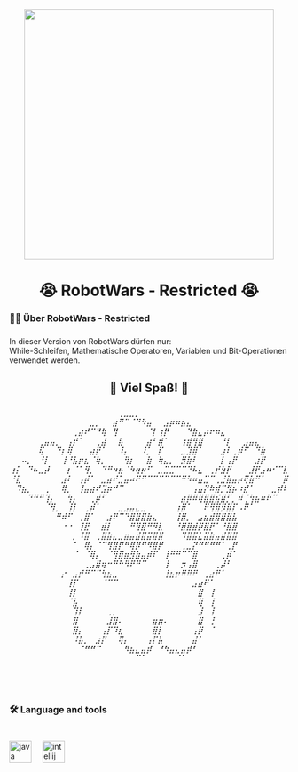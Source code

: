 <div align="center">
  <img height="450" src="https://i.pinimg.com/originals/99/44/3b/99443bf19c96b56bd40624fd0d369667.gif"  />
</div>

###

<h1 align="center">😭 RobotWars - Restricted 😭</h1>

###

<h3 align="left">👩‍💻  Über RobotWars - Restricted</h3>

###

<p align="left">In dieser Version von RobotWars dürfen nur:<br>While-Schleifen, Mathematische Operatoren, Variablen und Bit-Operationen verwendet werden.</p>

###

<h2 align="center">🎉 Viel Spaß! 🎉</h2>

###

<h6 align="center">⠀⠀⠀⠀⠀⠀⠀⠀⠀⠀⠀⠀⠀⠀⠀⠀⠀⠀⠀⢀⣀⣀⡀⠀⠀⠀⠀⠀⠀⠀⠀⠀⠀⠀⠀⠀⠀⠀⠀⠀⠀⠀⠀⠀⠀⠀⠀⠀⠀<br>⠀⠀⠀⠀⠀⠀⠀⠀⠀⠀⠀⠀⠀⠀⣀⡀⠀⠀⣴⠛⠉⠈⠙⠳⣤⠀⠀⣠⡶⠶⣦⣄⠀⠀⠀⠀⠀⠀⠀⠀⠀⠀⠀⠀⠀⠀⠀⠀⠀<br>⠀⠀⠀⠀⠀⠀⠀⠀⠀⠀⠀⢀⣴⠞⠉⠙⢷⠀⢻⠀⠀⠀⠀⠀⠈⡇⢰⡟⠀⠀⠀⠙⣷⣄⡴⠖⠶⣄⠀⠀⠀⠀⠀⠀⠀⠀⠀⠀⠀<br>⠀⠀⠀⠀⠀⢀⣤⣤⡀⠀⢠⡞⠁⠀⠀⢀⣼⠀⠀⣧⠀⠀⠀⠀⣴⠃⣾⠁⠀⠀⢰⣾⢻⣿⠀⠀⠀⠘⡇⠀⠀⣠⣤⣄⠀⠀⠀⠀⠀<br>⠀⠀⠀⠀⠀⢯⠀⠀⠙⡆⢿⠀⠀⠀⣴⡟⠁⠀⠀⠸⡄⠀⠀⠸⡁⠀⡏⠀⠀⠀⣀⣹⣿⠁⠀⠀⠀⣰⠇⢀⡾⠋⠀⠙⣷⠀⠀⠀⠀<br>⠀⠀⠤⡀⠀⠘⡇⠀⠀⢸⠘⣧⡶⣆⠈⢷⡀⠀⠀⠀⢻⡆⠀⠀⣷⠀⢷⣄⡀⠀⣻⣷⠇⠀⠀⠀⠀⡇⢠⡟⠀⠀⠀⣰⡟⠀⠀⠀⠀<br>⢰⡅⠀⠙⠦⣀⡼⠀⠀⠀⡆⠈⠁⢻⡀⠀⠙⠛⠲⣦⠈⠳⢶⡶⠋⠀⣀⣉⣉⠉⠉⠙⠧⣄⠀⢀⡞⣳⡟⠀⠀⠀⣸⡟⣠⠶⠊⠉⣇<br>⠘⣇⠀⠀⠀⠀⠀⠀⠀⣰⠇⠀⢠⡾⠁⠀⣀⣴⠞⣁⣤⠴⠟⠛⠉⠉⠉⠉⠉⠉⠛⠳⠶⣤⣉⠉⢀⣘⣷⣤⡴⢟⣷⠛⠁⠀⠀⠀⡿<br>⠀⠹⣦⡀⠀⠀⢀⠀⠀⢿⡀⠀⢸⣤⣴⠞⣩⡶⠚⠉⠀⠀⠀⠀⠀⠀⠀⠀⠀⠀⠀⠀⢠⣤⡝⠷⣾⡉⣻⡦⠰⣞⠁⠀⠀⠀⣀⡾⠇<br>⠀⠀⠀⠙⠛⠛⢹⡄⠀⠀⢳⡄⠀⠀⢀⡾⠋⠀⠀⠀⠀⠀⠀⠀⠀⠀⠀⠀⠀⠀⣴⡿⠿⢿⣿⣿⣮⣿⡋⡀⠾⢈⢳⣦⠶⠟⠉⠀⠀<br>⠀⠀⠀⠀⠀⠀⠈⢻⡀⠀⢸⡇⠀⢀⡾⠁⠀⠀⠀⣀⣠⣤⣄⣀⠀⠀⠀⠀⠀⢰⣿⠁⠀⠀⠟⢻⣿⡻⣿⡏⠠⠟⠁⠀⠀⠀⠀⠀⠀<br>⠀⠀⠀⠀⠀⠀⠀⠀⠛⠾⠋⠀⢀⣿⠁⠀⠀⣰⠟⠉⠙⣿⣿⣿⣷⣄⠀⠀⠀⢸⣿⡀⠀⣠⣦⣾⣿⣿⣿⣧⠀⠀⠀⠀⠀⠀⠀⠀⠀<br>⠀⠀⠀⠀⠀⠀⠀⠀⠀⠐⠐⠀⢸⣟⠀⠀⣾⡇⠀⠀⠀⠛⢻⣿⠛⠻⣇⠀⠀⠘⣿⣿⣾⡿⣿⡟⠁⠘⣿⣿⠀⠀⠀⠀⠀⠀⠀⠀⠀<br>⠀⠀⠀⠀⠀⠀⠀⠀⠀⠀⠀⡀⠸⣿⠀⢀⣿⣷⣄⣀⣶⣤⣾⣿⣭⣿⣿⠀⠀⠀⠹⣿⣯⣅⣽⣷⣤⣾⣿⣿⠀⠀⠀⠀⠀⠀⠀⠀⠀<br>⠀⠀⠀⠀⠀⠀⠀⠀⠀⠀⠀⠁⠀⢿⡄⠈⠉⢻⣿⡟⠛⢿⡿⠛⠻⣿⡟⠀⠀⠀⢀⣀⡝⠛⠛⠛⠛⠁⢀⡟⠀⠀⠀⠀⠀⠀⠀⠀⠀<br>⠀⠀⠀⠀⠀⠀⠀⠀⠀⠀⠀⠈⠀⠈⢿⡄⠀⠈⢻⣿⣶⣻⣷⣤⡾⠏⠀⢸⠛⠛⠉⠉⣿⠀⠀⠀⠀⢀⡾⠁⠀⠀⠀⠀⠀⠀⠀⠀⠀<br>⠀⠀⠀⠀⠀⠀⠀⠀⠀⠀⠀⠀⠀⢀⣠⣿⢶⠒⠛⠓⠻⠟⠛⠉⠀⠀⠀⢸⠀⠀⡲⢠⣿⠀⠀⠀⢀⡼⠃⠀⠀⠀⠀⠀⠀⠀⠀⠀⠀<br>⠀⠀⠀⠀⠀⠀⠀⠀⠀⡔⠀⣠⡾⠛⠉⠉⢳⣦⣀⠀⠀⠀⠀⠀⠀⠀⠀⢸⣦⡶⠿⠿⠟⠀⢀⣴⠟⠁⠀⠀⠀⠀⠀⠀⠀⠀⠀⠀⠀<br>⠀⠀⠀⠀⠀⠀⠀⠀⠀⠀⢸⡏⠀⠀⠀⠀⠈⠉⠉⠀⠀⠀⠀⠀⠀⠀⠀⠀⠀⠀⠀⠀⣠⣴⠟⠁⠀⠀⠀⠀⠀⠀⠀⠀⠀⠀⠀⠀⠀<br>⠀⠀⠀⠀⠀⠀⠀⠀⠀⠀⢸⡇⠀⠀⠀⠀⠀⠀⠀⠀⠀⠀⠀⠀⠀⠀⠀⠀⠀⠀⠀⠀⠀⣿⠀⢸⠀⠀⠀⠀⠀⠀⠀⠀⠀⠀⠀⠀⠀<br>⠀⠀⠀⠀⠀⠀⠀⠀⠀⠀⠈⣧⠀⠀⠀⠀⠀⠀⠀⠀⠀⠀⠀⠀⠀⠀⠀⠀⠀⠀⠀⠀⠀⢿⠀⢸⠀⠀⠀⠀⠀⠀⠀⠀⠀⠀⠀⠀⠀<br>⠀⠀⠀⠀⠀⠀⠀⠀⠀⠀⠀⢹⡇⠀⠀⠀⠀⢀⡀⠀⠀⠀⠀⠀⠀⠀⠀⠀⠀⠀⠀⠀⠀⣸⠀⢸⠀⠀⠀⠀⠀⠀⠀⠀⠀⠀⠀⠀⠀<br>⠀⠀⠀⠀⠀⠀⠀⠀⠀⠀⠀⣿⠀⠀⠀⠀⠀⣸⣿⠄⠀⠀⠀⠀⠀⣶⣶⠄⠀⠀⠀⠀⠀⣿⠀⢘⠀⠀⠀⠀⠀⠀⠀⠀⠀⠀⠀⠀⠀<br>⠀⠀⠀⠀⠀⠀⠀⠀⠀⠀⠀⣿⡄⠀⠀⠀⢠⡏⠹⣆⠀⠀⠀⠀⠀⣿⡇⠀⠀⠀⠀⠀⢠⡿⠀⠈⠀⠀⠀⠀⠀⠀⠀⠀⠀⠀⠀⠀⠀<br>⠀⠀⠀⠀⠀⠀⠀⠀⠀⠀⠀⠸⣧⡀⠀⣰⡟⠀⠀⢿⡄⠀⠀⠀⢠⡏⣧⠀⠀⠀⠀⠀⣼⠃⠀⠀⠀⠀⠀⠀⠀⠀⠀⠀⠀⠀⠀⠀⠀<br>⠀⠀⠀⠀⠀⠀⠀⠀⠀⠀⠀⠀⠈⠛⠛⠉⠀⠀⠀⠀⠻⣦⣄⣤⡾⠀⠘⠳⣤⣄⣤⡾⠃⠀⠀⠀⠀⠀⠀⠀⠀⠀⠀⠀⠀⠀⠀⠀⠀<br>⠀⠀⠀⠀⠀⠀⠀⠀⠀⠀⠀⠀⠀⠀⠀⠀⠀⠀⠀⠀⠀⠀⠉⠁⠀⠀⠀⠀⠀⠈⠁⠀⠀⠀⠀⠀⠀⠀⠀⠀⠀⠀⠀⠀⠀⠀⠀⠀⠀</h6>

###

<br clear="both">

<h3 align="left">🛠 Language and tools</h3>

###

<br clear="both">

<div align="left">
  <img src="https://cdn.jsdelivr.net/gh/devicons/devicon/icons/java/java-original.svg" height="40" alt="java logo"  />
  <img width="12" />
  <img src="https://cdn.jsdelivr.net/gh/devicons/devicon/icons/intellij/intellij-original.svg" height="40" alt="intellij logo"  />
</div>

###
